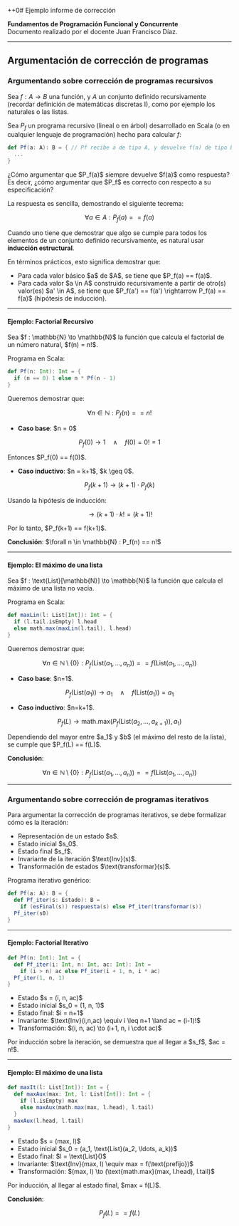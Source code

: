 ++0# Ejemplo informe de corrección

**Fundamentos de Programación Funcional y Concurrente**  
Documento realizado por el docente Juan Francisco Díaz.

---

## Argumentación de corrección de programas

### Argumentando sobre corrección de programas recursivos

Sea $f : A \to B$ una función, y $A$ un conjunto definido recursivamente (recordar definición de matemáticas discretas I), como por ejemplo los naturales o las listas.

Sea $P_f$ un programa recursivo (lineal o en árbol) desarrollado en Scala (o en cualquier lenguaje de programación) hecho para calcular $f$:

```scala
def Pf(a: A): B = { // Pf recibe a de tipo A, y devuelve f(a) de tipo B
  ...
}
```

¿Cómo argumentar que \$P_f(a)\$ siempre devuelve \$f(a)\$ como respuesta? Es decir, ¿cómo argumentar que \$P_f\$ es correcto con respecto a su especificación?

La respuesta es sencilla, demostrando el siguiente teorema:

$$
\forall a \in A : P_f(a) == f(a)
$$

Cuando uno tiene que demostrar que algo se cumple para todos los elementos de un conjunto definido recursivamente, es natural usar **inducción estructural**.

En términos prácticos, esto significa demostrar que:

- Para cada valor básico \$a\$ de \$A\$, se tiene que \$P_f(a) == f(a)\$.
- Para cada valor \$a \in A\$ construido recursivamente a partir de otro(s) valor(es) \$a' \in A\$, se tiene que \$P_f(a') == f(a') \rightarrow P_f(a) == f(a)\$ (hipótesis de inducción).

---

#### Ejemplo: Factorial Recursivo

Sea \$f : \mathbb{N} \to \mathbb{N}\$ la función que calcula el factorial de un número natural, \$f(n) = n!\$.

Programa en Scala:

```scala
def Pf(n: Int): Int = {
  if (n == 0) 1 else n * Pf(n - 1)
}
```

Queremos demostrar que:

$$
\forall n \in \mathbb{N} : P_f(n) == n!
$$

- **Caso base**: \$n = 0\$

$$
P_f(0) \to 1 \quad \land \quad f(0) = 0! = 1
$$

Entonces \$P_f(0) == f(0)\$.

- **Caso inductivo**: \$n = k+1\$, \$k \geq 0\$.

$$
P_f(k+1) \to (k+1) \cdot P_f(k)
$$

Usando la hipótesis de inducción:

$$
\to (k+1) \cdot k! = (k+1)!
$$

Por lo tanto, \$P_f(k+1) == f(k+1)\$.

**Conclusión**: \$\forall n \in \mathbb{N} : P_f(n) == n!\$

---

#### Ejemplo: El máximo de una lista

Sea \$f : \text{List}\[\mathbb{N}] \to \mathbb{N}\$ la función que calcula el máximo de una lista no vacía.

Programa en Scala:

```scala
def maxLin(l: List[Int]): Int = {
  if (l.tail.isEmpty) l.head
  else math.max(maxLin(l.tail), l.head)
}
```

Queremos demostrar que:

$$
\forall n \in \mathbb{N} \setminus \{0\} :
P_f(\text{List}(a_1, \ldots, a_n)) == f(\text{List}(a_1, \ldots, a_n))
$$

- **Caso base**: \$n=1\$.

$$
P_f(\text{List}(a_1)) \to a_1 \quad \land \quad f(\text{List}(a_1)) = a_1
$$

- **Caso inductivo**: \$n=k+1\$.

$$
P_f(L) \to \text{math.max}(P_f(\text{List}(a_2, \ldots, a_{k+1})), a_1)
$$

Dependiendo del mayor entre \$a_1\$ y \$b\$ (el máximo del resto de la lista), se cumple que \$P_f(L) == f(L)\$.

**Conclusión**:

$$
\forall n \in \mathbb{N} \setminus \{0\} : P_f(\text{List}(a_1, \ldots, a_n)) == f(\text{List}(a_1, \ldots, a_n))
$$

---

### Argumentando sobre corrección de programas iterativos

Para argumentar la corrección de programas iterativos, se debe formalizar cómo es la iteración:

- Representación de un estado \$s\$.
- Estado inicial \$s_0\$.
- Estado final \$s_f\$.
- Invariante de la iteración \$\text{Inv}(s)\$.
- Transformación de estados \$\text{transformar}(s)\$.

Programa iterativo genérico:

```scala
def Pf(a: A): B = {
  def Pf_iter(s: Estado): B =
    if (esFinal(s)) respuesta(s) else Pf_iter(transformar(s))
  Pf_iter(s0)
}
```

---

#### Ejemplo: Factorial Iterativo

```scala
def Pf(n: Int): Int = {
  def Pf_iter(i: Int, n: Int, ac: Int): Int =
    if (i > n) ac else Pf_iter(i + 1, n, i * ac)
  Pf_iter(1, n, 1)
}
```

- Estado \$s = (i, n, ac)\$
- Estado inicial \$s_0 = (1, n, 1)\$
- Estado final: \$i = n+1\$
- Invariante: \$\text{Inv}(i,n,ac) \equiv i \leq n+1 \land ac = (i-1)!\$
- Transformación: \$(i, n, ac) \to (i+1, n, i \cdot ac)\$

Por inducción sobre la iteración, se demuestra que al llegar a \$s_f\$, \$ac = n!\$.

---

#### Ejemplo: El máximo de una lista

```scala
def maxIt(l: List[Int]): Int = {
  def maxAux(max: Int, l: List[Int]): Int = {
    if (l.isEmpty) max
    else maxAux(math.max(max, l.head), l.tail)
  }
  maxAux(l.head, l.tail)
}
```

- Estado \$s = (max, l)\$
- Estado inicial \$s_0 = (a_1, \text{List}(a_2, \ldots, a_k))\$
- Estado final: \$l = \text{List}()\$
- Invariante: \$\text{Inv}(max, l) \equiv max = f(\text{prefijo})\$
- Transformación: \$(max, l) \to (\text{math.max}(max, l.head), l.tail)\$

Por inducción, al llegar al estado final, \$max = f(L)\$.

**Conclusión**:

$$
P_f(L) == f(L)
$$
